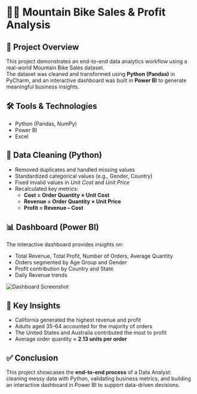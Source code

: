 # 🚴‍♂️ Mountain Bike Sales & Profit Analysis

## 📌 Project Overview
This project demonstrates an end-to-end data analytics workflow using a real-world Mountain Bike Sales dataset.  
The dataset was cleaned and transformed using **Python (Pandas)** in PyCharm, and an interactive dashboard was built in **Power BI** to generate meaningful business insights.

## 🛠️ Tools & Technologies
- Python (Pandas, NumPy)
- Power BI
- Excel

## 🔄 Data Cleaning (Python)
- Removed duplicates and handled missing values  
- Standardized categorical values (e.g., Gender, Country)  
- Fixed invalid values in *Unit Cost* and *Unit Price*  
- Recalculated key metrics:  
  - **Cost = Order Quantity × Unit Cost**  
  - **Revenue = Order Quantity × Unit Price**  
  - **Profit = Revenue – Cost**  

## 📊 Dashboard (Power BI)
The interactive dashboard provides insights on:
- Total Revenue, Total Profit, Number of Orders, Average Quantity  
- Orders segmented by Age Group and Gender  
- Profit contribution by Country and State  
- Daily Revenue trends  

![Dashboard Screenshot](mtb.PNG)

## 🔑 Key Insights
- California generated the highest revenue and profit  
- Adults aged 35–64 accounted for the majority of orders  
- The United States and Australia contributed the most to profit  
- Average order quantity ≈ **2.13 units per order**  

## ✅ Conclusion
This project showcases the **end-to-end process** of a Data Analyst:  
cleaning messy data with Python, validating business metrics, and building an interactive dashboard in Power BI to support data-driven decisions.
